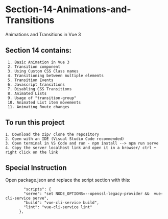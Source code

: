 # Section-14-Animations-and-Transitions
Animations and Transitions in Vue 3

<h2>Section 14 contains:</h2>

     1. Basic Animation in Vue 3
     2. Transition component
     3. Using Custom CSS Class names
     4. Transitioning between multiple elements
     5. Transition Events
     6. Javascript transitions
     7. Disabling CSS Transitions
     8. Animated Lists
     9. Usage of "transition-group"
     10. Animated List item movements
     11. Animating Route changes

<h2>To run this project</h2>

    1. Download the zip/ clone the repository
    2. Open with an IDE (Visual Studio Code recommended)
    3. Open terminal in VS Code and run - npm install --> npm run serve
    4. Copy the server localhost link and open it in a browser/ ctrl + right click on the link

<h2>Special Instruction</h2>
Open package.json and replace the script section with this:

            "scripts": {
            "serve": "set NODE_OPTIONS=--openssl-legacy-provider &&  vue-cli-service serve",
            "build": "vue-cli-service build",
            "lint": "vue-cli-service lint"
          },
